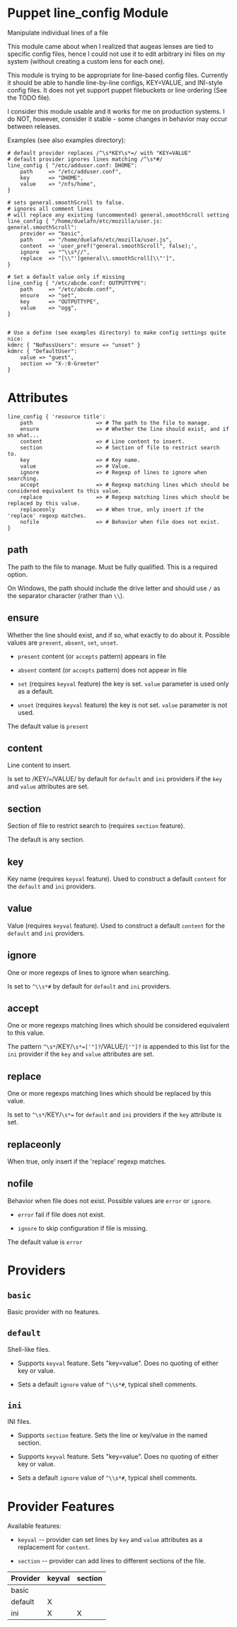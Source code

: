 
Puppet line_config Module
=========================

Manipulate individual lines of a file

This module came about when I realized that augeas lenses are tied to
specific config files, hence I could not use it to edit arbitrary ini files
on my system (without creating a custom lens for each one).

This module is trying to be appropriate for line-based config files.
Currently it should be able to handle line-by-line configs, KEY=VALUE, and
INI-style config files. It does not yet support puppet filebuckets or line
ordering (See the TODO file).

I consider this module usable and it works for me on production systems. I
do NOT, however, consider it stable - some changes in behavior may occur
between releases.


Examples (see also examples directory):

    # default provider replaces /^\s*KEY\s*=/ with "KEY=VALUE"
    # default provider ignores lines matching /^\s*#/
    line_config { "/etc/adduser.conf: DHOME":
        path     => "/etc/adduser.conf",
        key      => "DHOME",
        value    => "/nfs/home",
    }

    # sets general.smoothScroll to false.
    # ignores all comment lines
    # will replace any existing (uncommented) general.smoothScroll setting
    line_config { "/home/duelafn/etc/mozilla/user.js: general.smoothScroll":
        provider => "basic",
        path     => "/home/duelafn/etc/mozilla/user.js",
        content  => 'user_pref("general.smoothScroll", false);',
        ignore   => "^\\s*//",
        replace  => "[\\"']general\\.smoothScroll[\\"']",
    }

    # Set a default value only if missing
    line_config { "/etc/abcde.conf: OUTPUTTYPE":
        path     => "/etc/abcde.conf",
        ensure   => "set",
        key      => "OUTPUTTYPE",
        value    => "ogg",
    }


    # Use a define (see examples directory) to make config settings quite nice:
    kdmrc { "NoPassUsers": ensure => "unset" }
    kdmrc { "DefaultUser":
        value => "guest",
        section => "X-:0-Greeter"
    }


Attributes
==========

    line_config { 'resource title':
        path                    => # The path to the file to manage.
        ensure                  => # Whether the line should exist, and if so what...
        content                 => # Line content to insert.
        section                 => # Section of file to restrict search to.
        key                     => # Key name.
        value                   => # Value.
        ignore                  => # Regexp of lines to ignore when searching.
        accept                  => # Regexp matching lines which should be considered equivalent to this value.
        replace                 => # Regexp matching lines which should be replaced by this value.
        replaceonly             => # When true, only insert if the 'replace' regexp matches.
        nofile                  => # Behavior when file does not exist.
    }

## path

The path to the file to manage. Must be fully qualified. This is a required
option.

On Windows, the path should include the drive letter and should use `/` as
the separator character (rather than `\\`).

## ensure

Whether the line should exist, and if so, what exactly to do about it.
Possible values are `present`, `absent`, `set`, `unset`.

* `present` content (or `accepts` pattern) appears in file

* `absent` content (or `accepts` pattern) does not appear in file

* `set` (requires `keyval` feature) the key is set. `value` parameter is
  used only as a default.

* `unset` (requires `keyval` feature) the key is not set. `value` parameter
  is not used.

The default value is `present`

## content

Line content to insert.

Is set to /KEY/`=`/VALUE/ by default for `default` and `ini` providers if
the `key` and `value` attributes are set.

## section

Section of file to restrict search to (requires `section` feature).

The default is any section.

## key

Key name (requires `keyval` feature). Used to construct a default `content`
for the `default` and `ini` providers.

## value

Value (requires `keyval` feature). Used to construct a default `content`
for the `default` and `ini` providers.

## ignore

One or more regexps of lines to ignore when searching.

Is set to `^\\s*#` by default for `default` and `ini` providers.

## accept

One or more regexps matching lines which should be considered equivalent to
this value.

The pattern `^\s*`/KEY/`\s*=['"]?`/VALUE/`['"]?` is appended to this list
for the `ini` provider if the `key` and `value` attributes are set.

## replace

One or more regexps matching lines which should be replaced by this value.

Is set to `^\s*`/KEY/`\s*=` for `default` and `ini` providers if the `key`
attribute is set.

## replaceonly

When true, only insert if the 'replace' regexp matches.

## nofile

Behavior when file does not exist. Possible values are `error` or `ignore`.

* `error` fail if file does not exist.

* `ignore` to skip configuration if file is missing.

The default value is `error`


Providers
=========

## `basic`

Basic provider with no features.

## `default`

Shell-like files.

* Supports `keyval` feature. Sets "key=value". Does no quoting of either
  key or value.

* Sets a default `ignore` value of `^\\s*#`, typical shell comments.

## `ini`

INI files.

* Supports `section` feature. Sets the line or key/value in the named
  section.

* Supports `keyval` feature. Sets "key=value". Does no quoting of either
  key or value.

* Sets a default `ignore` value of `^\\s*#`, typical shell comments.


Provider Features
=================

Available features:

* `keyval` -- provider can set lines by `key` and `value` attributes as a
  replacement for `content`.

* `section` -- provider can add lines to different sections of the file.

Provider | keyval | section
-------- | -----  | -------
basic    |        |
default  |   X    |
ini      |   X    |    X
